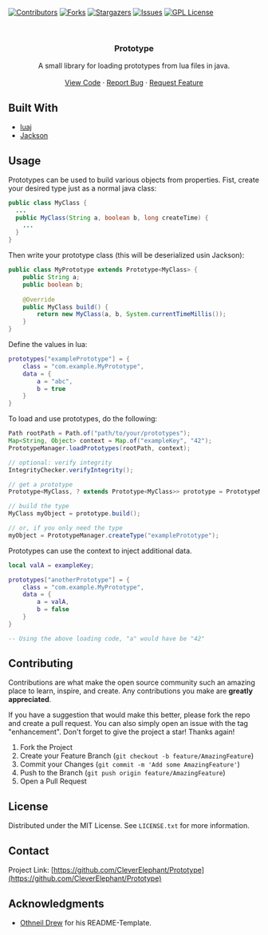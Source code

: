 [![Contributors][contributors-shield]][contributors-url]
[![Forks][forks-shield]][forks-url]
[![Stargazers][stars-shield]][stars-url]
[![Issues][issues-shield]][issues-url]
[![GPL License][license-shield]][license-url]



<!-- PROJECT LOGO -->
<br />
<div align="center">
<h3 align="center">Prototype</h3>

  <p align="center">
    A small library for loading prototypes from lua files in java.
    <!--<br />
    <a href="https://github.com/CleverElephant/Prototype/wiki"><strong>Explore the docs »</strong></a>-->
    <br />
    <br />
    <a href="https://github.com/CleverElephant/Prototype">View Code</a>
    ·
    <a href="https://github.com/CleverElephant/Prototype/issues">Report Bug</a>
    ·
    <a href="https://github.com/CleverElephant/Prototype/discussions">Request Feature</a>
  </p>
</div>

## Built With

* [luaj](https://github.com/luaj/luaj)
* [Jackson](https://github.com/FasterXML/jackson)

## Usage

Prototypes can be used to build various objects from properties.
Fist, create your desired type just as a normal java class:
```java
public class MyClass {
  ...
  public MyClass(String a, boolean b, long createTime) {
    ...
  }
}
```

Then write your prototype class (this will be deserialized usin Jackson):
```java
public class MyPrototype extends Prototype<MyClass> {
    public String a;
    public boolean b;
    
    @Override
    public MyClass build() {
        return new MyClass(a, b, System.currentTimeMillis());
    }
}
```

Define the values in lua:
```lua
prototypes["examplePrototype"] = {
    class = "com.example.MyPrototype",
    data = {
        a = "abc",
        b = true
    }
}
```

To load and use prototypes, do the following:
```java
Path rootPath = Path.of("path/to/your/prototypes");
Map<String, Object> context = Map.of("exampleKey", "42");
PrototypeManager.loadPrototypes(rootPath, context);

// optional: verify integrity
IntegrityChecker.verifyIntegrity();

// get a prototype
Prototype<MyClass, ? extends Prototype<MyClass>> prototype = PrototypeManager.getPrototype("examplePrototype");

// build the type
MyClass myObject = prototype.build();

// or, if you only need the type
myObject = PrototypeManager.createType("examplePrototype");
```

Prototypes can use the context to inject additional data.
```lua
local valA = exampleKey;

prototypes["anotherPrototype"] = {
    class = "com.example.MyPrototype",
    data = {
        a = valA,
        b = false
    }
}

-- Using the above loading code, "a" would have be "42"
```

<!--_For more examples, please refer to the [Documentation](https://example.com)_-->

<!--## Installation

Use gradle
```gradle
implementation 'io.github.cleverelephant:prototype:0.3.0'
```-->

## Contributing

Contributions are what make the open source community such an amazing place to learn, inspire, and create. Any contributions you make are **greatly appreciated**.

If you have a suggestion that would make this better, please fork the repo and create a pull request. You can also simply open an issue with the tag "enhancement".
Don't forget to give the project a star! Thanks again!

1. Fork the Project
2. Create your Feature Branch (`git checkout -b feature/AmazingFeature`)
3. Commit your Changes (`git commit -m 'Add some AmazingFeature'`)
4. Push to the Branch (`git push origin feature/AmazingFeature`)
5. Open a Pull Request

## License

Distributed under the MIT License. See `LICENSE.txt` for more information.


## Contact

Project Link: [https://github.com/CleverElephant/Prototype](https://github.com/CleverElephant/Prototype)


## Acknowledgments

* [Othneil Drew](https://github.com/othneildrew/Best-README-Template) for his README-Template.

<!-- MARKDOWN LINKS & IMAGES -->
<!-- https://www.markdownguide.org/basic-syntax/#reference-style-links -->
[contributors-shield]: https://img.shields.io/github/contributors/CleverElephant/Prototype.svg?style=flat
[contributors-url]: https://github.com/CleverElephant/Prototype/graphs/contributors
[forks-shield]: https://img.shields.io/github/forks/CleverElephant/Prototype.svg?style=flat
[forks-url]: https://github.com/CleverElephant/Prototype/network/members
[stars-shield]: https://img.shields.io/github/stars/CleverElephant/Prototype.svg?style=flat
[stars-url]: https://github.com/CleverElephant/Prototype/stargazers
[issues-shield]: https://img.shields.io/github/issues/CleverElephant/Prototype.svg?style=flat
[issues-url]: https://github.com/CleverElephant/Prototype/issues
[license-shield]: https://img.shields.io/github/license/CleverElephant/Prototype.svg?style=flat
[license-url]: https://github.com/CleverElephant/Prototype/blob/master/LICENSE
